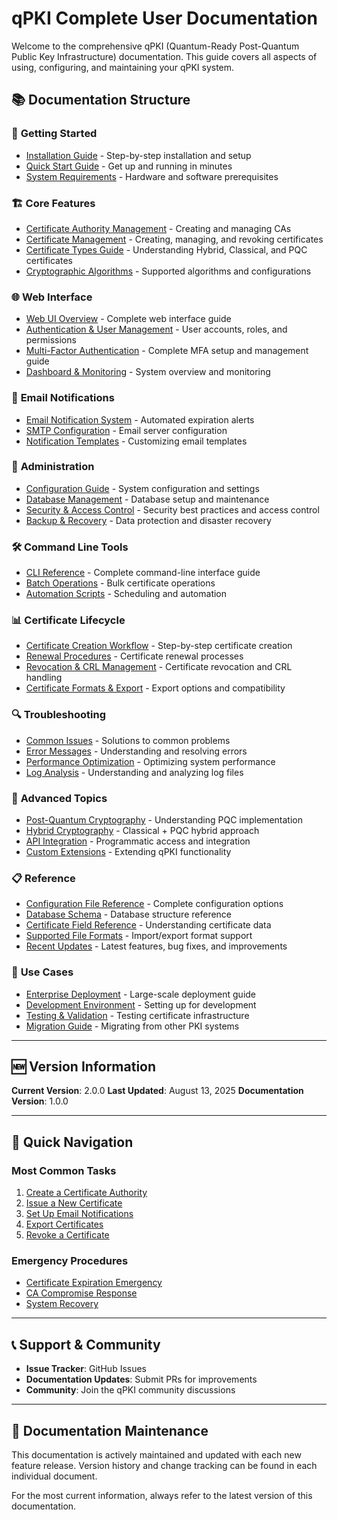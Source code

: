 # qPKI Complete User Documentation

Welcome to the comprehensive qPKI (Quantum-Ready Post-Quantum Public Key Infrastructure) documentation. This guide covers all aspects of using, configuring, and maintaining your qPKI system.

## 📚 Documentation Structure

### 🚀 **Getting Started**
- [Installation Guide](./installation.md) - Step-by-step installation and setup
- [Quick Start Guide](./quickstart.md) - Get up and running in minutes
- [System Requirements](./requirements.md) - Hardware and software prerequisites

### 🏗️ **Core Features**
- [Certificate Authority Management](./certificate-authorities.md) - Creating and managing CAs
- [Certificate Management](./certificates.md) - Creating, managing, and revoking certificates
- [Certificate Types Guide](./certificate-types.md) - Understanding Hybrid, Classical, and PQC certificates
- [Cryptographic Algorithms](./algorithms.md) - Supported algorithms and configurations

### 🌐 **Web Interface**
- [Web UI Overview](./web-interface.md) - Complete web interface guide
- [Authentication & User Management](./authentication.md) - User accounts, roles, and permissions
- [Multi-Factor Authentication](./mfa-guide.md) - Complete MFA setup and management guide
- [Dashboard & Monitoring](./dashboard.md) - System overview and monitoring

### 📧 **Email Notifications**
- [Email Notification System](./email-notifications.md) - Automated expiration alerts
- [SMTP Configuration](./smtp-setup.md) - Email server configuration
- [Notification Templates](./notification-templates.md) - Customizing email templates

### 🔧 **Administration**
- [Configuration Guide](./configuration.md) - System configuration and settings
- [Database Management](./database.md) - Database setup and maintenance
- [Security & Access Control](./security.md) - Security best practices and access control
- [Backup & Recovery](./backup-recovery.md) - Data protection and disaster recovery

### 🛠️ **Command Line Tools**
- [CLI Reference](./cli-reference.md) - Complete command-line interface guide
- [Batch Operations](./batch-operations.md) - Bulk certificate operations
- [Automation Scripts](./automation.md) - Scheduling and automation

### 📊 **Certificate Lifecycle**
- [Certificate Creation Workflow](./certificate-workflow.md) - Step-by-step certificate creation
- [Renewal Procedures](./renewal.md) - Certificate renewal processes
- [Revocation & CRL Management](./revocation.md) - Certificate revocation and CRL handling
- [Certificate Formats & Export](./certificate-formats.md) - Export options and compatibility

### 🔍 **Troubleshooting**
- [Common Issues](./troubleshooting.md) - Solutions to common problems
- [Error Messages](./error-messages.md) - Understanding and resolving errors
- [Performance Optimization](./performance.md) - Optimizing system performance
- [Log Analysis](./logs.md) - Understanding and analyzing log files

### 🧪 **Advanced Topics**
- [Post-Quantum Cryptography](./pqc-guide.md) - Understanding PQC implementation
- [Hybrid Cryptography](./hybrid-crypto.md) - Classical + PQC hybrid approach
- [API Integration](./api-reference.md) - Programmatic access and integration
- [Custom Extensions](./extensions.md) - Extending qPKI functionality

### 📋 **Reference**
- [Configuration File Reference](./config-reference.md) - Complete configuration options
- [Database Schema](./database-schema.md) - Database structure reference
- [Certificate Field Reference](./certificate-fields.md) - Understanding certificate data
- [Supported File Formats](./file-formats.md) - Import/export format support
- [Recent Updates](./recent-updates.md) - Latest features, bug fixes, and improvements

### 🎯 **Use Cases**
- [Enterprise Deployment](./enterprise-deployment.md) - Large-scale deployment guide
- [Development Environment](./development-setup.md) - Setting up for development
- [Testing & Validation](./testing.md) - Testing certificate infrastructure
- [Migration Guide](./migration.md) - Migrating from other PKI systems

---

## 🆕 Version Information

**Current Version**: 2.0.0
**Last Updated**: August 13, 2025
**Documentation Version**: 1.0.0

---

## 🎯 Quick Navigation

### Most Common Tasks
1. [Create a Certificate Authority](./certificate-authorities.md#creating-a-ca)
2. [Issue a New Certificate](./certificates.md#creating-certificates)
3. [Set Up Email Notifications](./email-notifications.md#setup)
4. [Export Certificates](./certificate-formats.md#exporting-certificates)
5. [Revoke a Certificate](./revocation.md#revoking-certificates)

### Emergency Procedures
- [Certificate Expiration Emergency](./troubleshooting.md#expired-certificates)
- [CA Compromise Response](./security.md#ca-compromise)
- [System Recovery](./backup-recovery.md#disaster-recovery)

---

## 📞 Support & Community

- **Issue Tracker**: GitHub Issues
- **Documentation Updates**: Submit PRs for improvements
- **Community**: Join the qPKI community discussions

---

## 📝 Documentation Maintenance

This documentation is actively maintained and updated with each new feature release. Version history and change tracking can be found in each individual document.

For the most current information, always refer to the latest version of this documentation.
